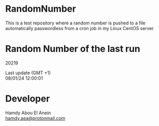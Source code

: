 # RandomNumber    
This is a test repository where a random number is pushed to a file automatically passwordless from a cron job in my Linux CentOS server    
# Random Number of the last run   
20219
      
Last update (GMT +1)    
08/01/24 12:00:01
# Developer    
Hamdy Abou El Anein   
hamdy.aea@protonmail.com
